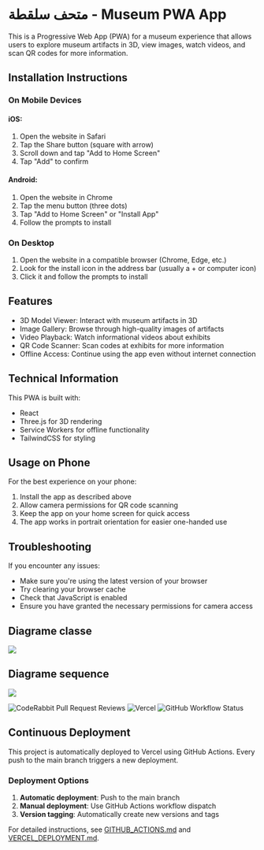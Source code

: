 # متحف سلقطة - Museum PWA App

This is a Progressive Web App (PWA) for a museum experience that allows users to explore museum artifacts in 3D, view images, watch videos, and scan QR codes for more information.

## Installation Instructions

### On Mobile Devices

#### iOS:
1. Open the website in Safari
2. Tap the Share button (square with arrow)
3. Scroll down and tap "Add to Home Screen"
4. Tap "Add" to confirm

#### Android:
1. Open the website in Chrome
2. Tap the menu button (three dots)
3. Tap "Add to Home Screen" or "Install App"
4. Follow the prompts to install

### On Desktop

1. Open the website in a compatible browser (Chrome, Edge, etc.)
2. Look for the install icon in the address bar (usually a + or computer icon)
3. Click it and follow the prompts to install

## Features

- 3D Model Viewer: Interact with museum artifacts in 3D
- Image Gallery: Browse through high-quality images of artifacts
- Video Playback: Watch informational videos about exhibits
- QR Code Scanner: Scan codes at exhibits for more information
- Offline Access: Continue using the app even without internet connection

## Technical Information

This PWA is built with:
- React
- Three.js for 3D rendering
- Service Workers for offline functionality
- TailwindCSS for styling

## Usage on Phone

For the best experience on your phone:
1. Install the app as described above
2. Allow camera permissions for QR code scanning
3. Keep the app on your home screen for quick access
4. The app works in portrait orientation for easier one-handed use

## Troubleshooting

If you encounter any issues:
- Make sure you're using the latest version of your browser
- Try clearing your browser cache
- Check that JavaScript is enabled
- Ensure you have granted the necessary permissions for camera access

## Diagrame classe

[![](https://mermaid.ink/img/pako:eNrVWG1P20gQ_iuWP931SETgCGBVoNK0VyS4tgQ46ZqqWuwh2cPejXbXlLTlv9_s-gWvPU7TSvfh8ineeXtmdt7sr2EsEwijcDAYzEQsxS2fRzMRBGYBGUSBgNwoltqTlK1kbqIA0jv3KOWdpcuZKGRTpvWEs7limaUHgTsJziHh7NRAFnwtju3vN7NaonZtFBfz5jE3KXWegI4VXxouBSW1yLMbwXhKSTJDKczQ6_RKpcekMYO6dBRMij8F6bHp1CuxYCKG5P_n3D1PQP684y-U4bcsNufWhOc0TzAbECqoxqFgGQWQZ2z-45Go3OoJxBqPjjdx6ae9WY96BUz1hYB2pid9FkxPjVSrKLiRMgUmfNruxN1Ji-p56sS_7yYrA3JKEfuSWOdZxiy4DoXlCZc915YrZsM2Bew8ifbNedBPbbhe8xQmzLCOCx3Ft8jZc1tLZhabFacH4OWCmXPQGmH4tQ4PhrpefaVBUVdleAbasGyJOYlZSwTqeA2MF8ulZ16BSED98quXCyJJ4QJ7NaqoKL6S9CbP_mBpCq10SLheYpu3DQ0vo9PkPnxs8KaSJWiAcvGepdxWpBN8h_HWHsA5mGvbhex1agK6NTWFFGJDondp_k7BPYfPHnrXHxC316M8zHohP-9OKMiWcipuJXljcj5P4RrNeWCLYytEwnQuIgTmt0nXf4nYernzdgliXWCd7qnMVQweJCFVhixfCgZMJY8qxctUaiDRuvrqoi0bNYWypa1gF9xwlk4xmLZejtc1o_cX05gJAcoziL0AT9fBbiTK-4sLYAnpzzQGAbuTbn7QjcgJ_YkNgxoiRY2V_bU_JcsJ0zX538TvDbreCl6RxNhc0vQkN0aK475Uf39x6bKXZPB7imf0tZSmZXQN9xtQclPeuldcFzmOU8Gvm3ZP8QIHQucKnKhL_XUMLtU7DLf8oaO6W89Xpn3DVTMjqtGSStQJwUMtlI6t6l--ISg4auJfHGNl2fU6hQmtzDbvDkcbfKdH9XJUKk5Wp0n_xOmM7qxW3CgRr2Gfv528Ovt0dXE2rerSI9eTRKrLak2msyvXQACoNp3G0PDnBS5MHJDqNqe2acrrijYtJE9WFVN_0tuG55cxHrwQydWyzncv-K0-x4RL6AlXODDb-53ukNtAHZXwABszWnfUS7sakdZxx7mWHJPylAzrZc-uWNEn69f9YtvC6Dd2L_96sJ2U5x567IDKnHFtQDRWoOpGlx1K907OmUClGQgzdQj1-l6ke1uJT4kVoFh1Fxwo6gmL7_KlT1FgM7FN8mAT0-f5cy6wW2Ok4eiouQGD4jKhJl0qY9d5KVqG2BQOJ_I1C3daoVFQ19Rv8uYf9LJVTCtaWsfyHmjigrsijFn6Cd8R7LZNcX24g_rV42MUMLHyQmS35lk4moXBs8HA_hsOn-GDtwdHgdXPuNA9MvivnLmbsJaTssPaNNmU2S4gNbbGKJC4Bm4o19jfNpMrQ-At0xuAlZVR-_C0wkUBNthSylPZDku1l0VBsQt8T6a05C1YnoONgA2HR80pHWEBIKqjo4DkpBYOK1IVdy3nRWEwOCrxdQdsFNixqjeRas35KCinOyX8Q2C7qAq7TwieRnHz0mhcm8k-TbF1_Esl0b9aqJGw1sHGJLF-YZljetReedf_fXZiKHrIGiVTf1LA3Hftt_LpaWEgROtPRlGQuUmxXqqs0eLzS1uk_oL4_BtmfPfDIuaG867D3y6tp_Lwq7irclNJ_2MfUZZ9gj0ztJ0edFbDA8S5gR9TRVUjvnzxW14paqQM0T-bn3caNxRuhXPFkzAyKoetMAN8v7aPoRuzs9B9JZ-FEf5NmLqbhTPxiDJLJv6WMqvElMznizC6ZanGp9ztdeWX8vq0aIcvZS5MGO0eOh1h9DV8CKPBzs7wcLS9tzfeH--NDw739rbCFR6Ptg-H4_H2eA9Jv4-QY-dxK_zi7I6GO6Pt7cPDg_3d_fH-wejg8V_MrkZ0?type=png)](https://mermaid.live/edit#pako:eNrVWG1P20gQ_iuWP931SETgCGBVoNK0VyS4tgQ46ZqqWuwh2cPejXbXlLTlv9_s-gWvPU7TSvfh8ineeXtmdt7sr2EsEwijcDAYzEQsxS2fRzMRBGYBGUSBgNwoltqTlK1kbqIA0jv3KOWdpcuZKGRTpvWEs7limaUHgTsJziHh7NRAFnwtju3vN7NaonZtFBfz5jE3KXWegI4VXxouBSW1yLMbwXhKSTJDKczQ6_RKpcekMYO6dBRMij8F6bHp1CuxYCKG5P_n3D1PQP684y-U4bcsNufWhOc0TzAbECqoxqFgGQWQZ2z-45Go3OoJxBqPjjdx6ae9WY96BUz1hYB2pid9FkxPjVSrKLiRMgUmfNruxN1Ji-p56sS_7yYrA3JKEfuSWOdZxiy4DoXlCZc915YrZsM2Bew8ifbNedBPbbhe8xQmzLCOCx3Ft8jZc1tLZhabFacH4OWCmXPQGmH4tQ4PhrpefaVBUVdleAbasGyJOYlZSwTqeA2MF8ulZ16BSED98quXCyJJ4QJ7NaqoKL6S9CbP_mBpCq10SLheYpu3DQ0vo9PkPnxs8KaSJWiAcvGepdxWpBN8h_HWHsA5mGvbhex1agK6NTWFFGJDondp_k7BPYfPHnrXHxC316M8zHohP-9OKMiWcipuJXljcj5P4RrNeWCLYytEwnQuIgTmt0nXf4nYernzdgliXWCd7qnMVQweJCFVhixfCgZMJY8qxctUaiDRuvrqoi0bNYWypa1gF9xwlk4xmLZejtc1o_cX05gJAcoziL0AT9fBbiTK-4sLYAnpzzQGAbuTbn7QjcgJ_YkNgxoiRY2V_bU_JcsJ0zX538TvDbreCl6RxNhc0vQkN0aK475Uf39x6bKXZPB7imf0tZSmZXQN9xtQclPeuldcFzmOU8Gvm3ZP8QIHQucKnKhL_XUMLtU7DLf8oaO6W89Xpn3DVTMjqtGSStQJwUMtlI6t6l--ISg4auJfHGNl2fU6hQmtzDbvDkcbfKdH9XJUKk5Wp0n_xOmM7qxW3CgRr2Gfv528Ovt0dXE2rerSI9eTRKrLak2msyvXQACoNp3G0PDnBS5MHJDqNqe2acrrijYtJE9WFVN_0tuG55cxHrwQydWyzncv-K0-x4RL6AlXODDb-53ukNtAHZXwABszWnfUS7sakdZxx7mWHJPylAzrZc-uWNEn69f9YtvC6Dd2L_96sJ2U5x567IDKnHFtQDRWoOpGlx1K907OmUClGQgzdQj1-l6ke1uJT4kVoFh1Fxwo6gmL7_KlT1FgM7FN8mAT0-f5cy6wW2Ok4eiouQGD4jKhJl0qY9d5KVqG2BQOJ_I1C3daoVFQ19Rv8uYf9LJVTCtaWsfyHmjigrsijFn6Cd8R7LZNcX24g_rV42MUMLHyQmS35lk4moXBs8HA_hsOn-GDtwdHgdXPuNA9MvivnLmbsJaTssPaNNmU2S4gNbbGKJC4Bm4o19jfNpMrQ-At0xuAlZVR-_C0wkUBNthSylPZDku1l0VBsQt8T6a05C1YnoONgA2HR80pHWEBIKqjo4DkpBYOK1IVdy3nRWEwOCrxdQdsFNixqjeRas35KCinOyX8Q2C7qAq7TwieRnHz0mhcm8k-TbF1_Esl0b9aqJGw1sHGJLF-YZljetReedf_fXZiKHrIGiVTf1LA3Hftt_LpaWEgROtPRlGQuUmxXqqs0eLzS1uk_oL4_BtmfPfDIuaG867D3y6tp_Lwq7irclNJ_2MfUZZ9gj0ztJ0edFbDA8S5gR9TRVUjvnzxW14paqQM0T-bn3caNxRuhXPFkzAyKoetMAN8v7aPoRuzs9B9JZ-FEf5NmLqbhTPxiDJLJv6WMqvElMznizC6ZanGp9ztdeWX8vq0aIcvZS5MGO0eOh1h9DV8CKPBzs7wcLS9tzfeH--NDw739rbCFR6Ptg-H4_H2eA9Jv4-QY-dxK_zi7I6GO6Pt7cPDg_3d_fH-wejg8V_MrkZ0)

## Diagrame sequence
[![](https://mermaid.ink/img/pako:eNrFVl1P2zAU_StXlnjroKWldHmY1LWIIW3A2jG0qS8muW0tEjuzHRhD_Pdd56NxmjI2adr6EKX2OffzXDuPLFQRsoAZ_JahDHEq-ErzZCGBfinXVoQi5dLClUHdXh2naXvx8np8ZUVsdsDjmyw55XGM-qG9-3E2D7mUO_3Q65KH9h2XUbwLcJbwFX5QEY_be7SM8RQtfz6mKbd8IYtNl-mrN28otQAuUpQuyViE3ApVImiBAFWaAUzWGN6CWAJPUxDSWJdhVGArVGVxhjbTskLlRoFebVaGVjx5bOFcUVpNY7VzF2QAU2HSmD84J5BqlaQW-NKihiNTE_x8Snt133alM8OVMM6KH2QN387oKo24RRBmbqk7PFYS84ywoKCM_MwKZ74QXFTCCh6LHwhkATRRqh77wIrnmuWiJMUaCwlGgoOwmBiP4jAtP2XteSkmA6GindBrbNNbs8gVDVaVgAvS3h6UFHir1b0RcgWX3K6LXeoigrqjajprHV-LAZyO378_mX2Bt7OL6_nZ-Slcjj-9a6qwkcAcXbibSF4q0SnWWIgKp3DzAGfTP6xURd6WaD51B59FhGozop6umoHVI1rO1b2wa89FPoIVtwa3-iByp3e501BJi7L0ibFB6E-LeX85nmYr6oiSnN4Mx8e2AiKXBedOmMzJ2BuYXP0bnXycwYSQUJ5zvysTR7uYnsB8Mj4_P5ntUEkx226KyAzBDTnw521ztJaJmjIAQeXTVCVsmPPQl8qI_Iwio-6qKHAbwBZYqxCN8bz7wK0znNRslcZaAJUqGxyX2CRW1Fjj3w3lKbJtsTiIl0rTAUS2o7bxLcov5uW5Odn2-XdGpRXW_5-WVkj_bmDq0pWKrBM8aEZRaKOoOZnD-4L2DH7rEraqOstzKuuwlRYRC6zOsMMS1Al3f9mjM7pgdo0JLlhArxHXtwu2kE_Eoa-Ir0olFU2rbLVmwZJTfTssyy_H8qtqA8kvuInKpGXBUW6BBY_sOwte9YbD_dHxsDfo94fd7uGgd9hhD7Q-6L7ef90_Ph4NBt3RqN_rPXXYj9xrb3_UHYyODof0HA67h8ejp5_kAkJQ?type=png)](https://mermaid.live/edit#pako:eNrFVl1P2zAU_StXlnjroKWldHmY1LWIIW3A2jG0qS8muW0tEjuzHRhD_Pdd56NxmjI2adr6EKX2OffzXDuPLFQRsoAZ_JahDHEq-ErzZCGBfinXVoQi5dLClUHdXh2naXvx8np8ZUVsdsDjmyw55XGM-qG9-3E2D7mUO_3Q65KH9h2XUbwLcJbwFX5QEY_be7SM8RQtfz6mKbd8IYtNl-mrN28otQAuUpQuyViE3ApVImiBAFWaAUzWGN6CWAJPUxDSWJdhVGArVGVxhjbTskLlRoFebVaGVjx5bOFcUVpNY7VzF2QAU2HSmD84J5BqlaQW-NKihiNTE_x8Snt133alM8OVMM6KH2QN387oKo24RRBmbqk7PFYS84ywoKCM_MwKZ74QXFTCCh6LHwhkATRRqh77wIrnmuWiJMUaCwlGgoOwmBiP4jAtP2XteSkmA6GindBrbNNbs8gVDVaVgAvS3h6UFHir1b0RcgWX3K6LXeoigrqjajprHV-LAZyO378_mX2Bt7OL6_nZ-Slcjj-9a6qwkcAcXbibSF4q0SnWWIgKp3DzAGfTP6xURd6WaD51B59FhGozop6umoHVI1rO1b2wa89FPoIVtwa3-iByp3e501BJi7L0ibFB6E-LeX85nmYr6oiSnN4Mx8e2AiKXBedOmMzJ2BuYXP0bnXycwYSQUJ5zvysTR7uYnsB8Mj4_P5ntUEkx226KyAzBDTnw521ztJaJmjIAQeXTVCVsmPPQl8qI_Iwio-6qKHAbwBZYqxCN8bz7wK0znNRslcZaAJUqGxyX2CRW1Fjj3w3lKbJtsTiIl0rTAUS2o7bxLcov5uW5Odn2-XdGpRXW_5-WVkj_bmDq0pWKrBM8aEZRaKOoOZnD-4L2DH7rEraqOstzKuuwlRYRC6zOsMMS1Al3f9mjM7pgdo0JLlhArxHXtwu2kE_Eoa-Ir0olFU2rbLVmwZJTfTssyy_H8qtqA8kvuInKpGXBUW6BBY_sOwte9YbD_dHxsDfo94fd7uGgd9hhD7Q-6L7ef90_Ph4NBt3RqN_rPXXYj9xrb3_UHYyODof0HA67h8ejp5_kAkJQ)


![CodeRabbit Pull Request Reviews](https://img.shields.io/coderabbit/prs/github/Khouloud-Bhlel/Hackathn-culture?utm_source=oss&utm_medium=github&utm_campaign=Khouloud-Bhlel%2FHackathn-culture&labelColor=171717&color=FF570A&link=https%3A%2F%2Fcoderabbit.ai&label=CodeRabbit+Reviews)
![Vercel](https://img.shields.io/badge/Vercel-Deployed-success)
![GitHub Workflow Status](https://img.shields.io/badge/GitHub_Actions-Ready-success)

## Continuous Deployment

This project is automatically deployed to Vercel using GitHub Actions. Every push to the main branch triggers a new deployment.

### Deployment Options

1. **Automatic deployment**: Push to the main branch
2. **Manual deployment**: Use GitHub Actions workflow dispatch
3. **Version tagging**: Automatically create new versions and tags

For detailed instructions, see [GITHUB_ACTIONS.md](GITHUB_ACTIONS.md) and [VERCEL_DEPLOYMENT.md](VERCEL_DEPLOYMENT.md).
